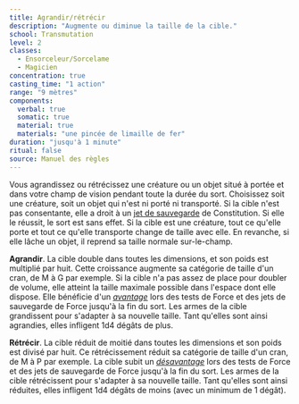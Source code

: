 ```yaml
---
title: Agrandir/rétrécir
description: "Augmente ou diminue la taille de la cible."
school: Transmutation
level: 2
classes:
  - Ensorceleur/Sorcelame
  - Magicien
concentration: true
casting_time: "1 action"
range: "9 mètres"
components:
  verbal: true
  somatic: true
  material: true
  materials: "une pincée de limaille de fer"
duration: "jusqu'à 1 minute"
ritual: false
source: Manuel des règles
---
```

Vous agrandissez ou rétrécissez une créature ou un objet situé à portée et dans votre champ de vision pendant toute la durée du sort. Choisissez soit une créature, soit un objet qui n'est ni porté ni transporté. Si la cible n'est pas consentante, elle a droit à un [jet de sauvegarde](/utiliser-les-caracteristiques/#jets-de-sauvegarde) de Constitution. Si elle le réussit, le sort est sans effet. Si la cible est une créature, tout ce qu'elle porte et tout ce qu'elle transporte change de taille avec elle. En revanche, si elle lâche un objet, il reprend sa taille normale sur-le-champ.

**Agrandir**. La cible double dans toutes les dimensions, et son poids est multiplié par huit. Cette croissance augmente sa catégorie de taille d'un cran, de M à G par exemple. Si la cible n'a pas assez de place pour doubler de volume, elle atteint la taille maximale possible dans l'espace dont elle dispose. Elle bénéficie d'un [_avantage_](/utiliser-les-caracteristiques/#avantage-et-desavantage) lors des tests de Force et des jets de sauvegarde de Force jusqu'à la fin du sort. Les armes de la cible grandissent pour s'adapter à sa nouvelle taille. Tant qu'elles sont ainsi agrandies, elles infligent 1d4 dégâts de plus.

**Rétrécir**. La cible réduit de moitié dans toutes les dimensions et son poids est divisé par huit. Ce rétrécissement réduit sa catégorie de taille d'un cran, de M à P par exemple. La cible subit un [_désavantage_](/utiliser-les-caracteristiques/#avantage-et-desavantage) lors des tests de Force et des jets de sauvegarde de Force jusqu'à la fin du sort. Les armes de la cible rétrécissent pour s'adapter à sa nouvelle taille. Tant qu'elles sont ainsi réduites, elles infligent 1d4 dégâts de moins (avec un minimum de 1 dégât).
